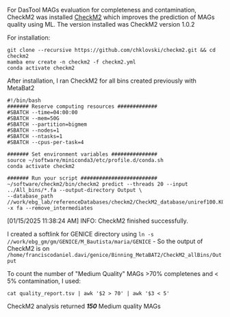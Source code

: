 For DasTool MAGs evaluation for completeness and contamination, 
CheckM2 was installed [CheckM2](https://github.com/chklovski/CheckM2) 
which improves the prediction of MAGs quality using ML. The version installed was CheckM2 version 1.0.2

For installation:
```
git clone --recursive https://github.com/chklovski/checkm2.git && cd checkm2
mamba env create -n checkm2 -f checkm2.yml
conda activate checkm2
```

After installation, I ran CheckM2 for all bins created previously with MetaBat2
```
#!/bin/bash
####### Reserve computing resources #############
#SBATCH --time=04:00:00
#SBATCH --mem=50G
#SBATCH --partition=bigmem
#SBATCH --nodes=1
#SBATCH --ntasks=1
#SBATCH --cpus-per-task=4

####### Set environment variables ###############
source ~/software/miniconda3/etc/profile.d/conda.sh
conda activate checkm2

####### Run your script #########################
~/software/checkm2/bin/checkm2 predict --threads 20 --input ../All_bins/*.fa --output-directory Output \
--database_path //work/ebg_lab/referenceDatabases/checkm2/CheckM2_database/uniref100.KO.1.dmnd -x fa --remove_intermediates
```

[01/15/2025 11:38:24 AM] INFO: CheckM2 finished successfully.

I created a softlink for GENICE directory using ```ln -s //work/ebg_gm/gm/GENICE/M_Bautista/maria/GENICE``` - So the output of CheckM2 is on ```/home/franciscodaniel.davi/genice/Binning_MetaBAT2/CheckM2_allBins/Output```

To count the number of "Medium Quality" MAGs >70% completenes and < 5% contamination, I used:
```
cat quality_report.tsv | awk '$2 > 70' | awk '$3 < 5'
```

CheckM2 analysis returned ***150*** Medium quality MAGs
